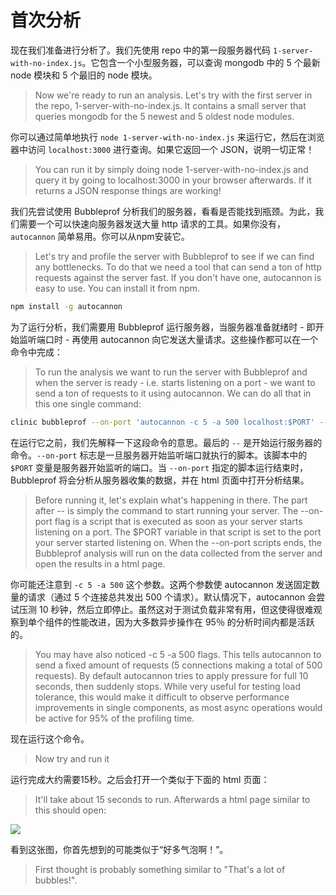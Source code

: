 # 首次分析

现在我们准备进行分析了。我们先使用 repo 中的第一段服务器代码 `1-server-with-no-index.js`。它包含一个小型服务器，可以查询 mongodb 中的 5 个最新 node 模块和 5 个最旧的 node 模块。
> Now we're ready to run an analysis. Let's try with the first server in the repo, 1-server-with-no-index.js. It contains a small server that queries mongodb for the 5 newest and 5 oldest node modules.

你可以通过简单地执行 `node 1-server-with-no-index.js` 来运行它，然后在浏览器中访问 `localhost:3000` 进行查询。如果它返回一个 JSON，说明一切正常！
> You can run it by simply doing node 1-server-with-no-index.js and query it by going to localhost:3000 in your browser afterwards. If it returns a JSON response things are working!

我们先尝试使用 Bubbleprof 分析我们的服务器，看看是否能找到瓶颈。为此，我们需要一个可以快速向服务器发送大量 http 请求的工具。如果你没有，`autocannon` 简单易用。你可以从npm安装它。
> Let's try and profile the server with Bubbleprof to see if we can find any bottlenecks. To do that we need a tool that can send a ton of http requests against the server fast. If you don't have one, autocannon is easy to use. You can install it from npm.

```bash
npm install -g autocannon
```

为了运行分析，我们需要用 Bubbleprof 运行服务器，当服务器准备就绪时 - 即开始监听端口时 - 再使用 autocannon 向它发送大量请求。这些操作都可以在一个命令中完成：
> To run the analysis we want to run the server with Bubbleprof and when the server is ready - i.e. starts listening on a port - we want to send a ton of requests to it using autocannon. We can do all that in this one single command:

```bash
clinic bubbleprof --on-port 'autocannon -c 5 -a 500 localhost:$PORT' -- node 1-server-with-no-index.js
```

在运行它之前，我们先解释一下这段命令的意思。最后的 `--` 是开始运行服务器的命令。`--on-port` 标志是一旦服务器开始监听端口就执行的脚本。该脚本中的 `$PORT` 变量是服务器开始监听的端口。当 `--on-port` 指定的脚本运行结束时，Bubbleprof 将会分析从服务器收集的数据，并在 html 页面中打开分析结果。
> Before running it, let's explain what's happening in there. The part after -- is simply the command to start running your server. The --on-port flag is a script that is executed as soon as your server starts listening on a port. The $PORT variable in that script is set to the port your server started listening on. When the --on-port scripts ends, the Bubbleprof analysis will run on the data collected from the server and open the results in a html page.

你可能还注意到 `-c 5 -a 500` 这个参数。这两个参数使 autocannon 发送固定数量的请求（通过 5 个连接总共发出 500 个请求）。默认情况下，autocannon 会尝试压测 10 秒钟，然后立即停止。虽然这对于测试负载非常有用，但这使得很难观察到单个组件的性能改进，因为大多数异步操作在 95％ 的分析时间内都是活跃的。
> You may have also noticed -c 5 -a 500 flags. This tells autocannon to send a fixed amount of requests (5 connections making a total of 500 requests). By default autocannon tries to apply pressure for full 10 seconds, then suddenly stops. While very useful for testing load tolerance, this would make it difficult to observe performance improvements in single components, as most async operations would be active for 95% of the profiling time.

现在运行这个命令。
> Now try and run it

运行完成大约需要15秒。之后会打开一个类似于下面的 html 页面：
> It'll take about 15 seconds to run. Afterwards a html page similar to this should open:

![](https://clinicjs.org/static/0d21aa67f80041328f996853361c0e89/71c55/03-A.png)

看到这张图，你首先想到的可能类似于“好多气泡啊！”。
> First thought is probably something similar to "That's a lot of bubbles!".